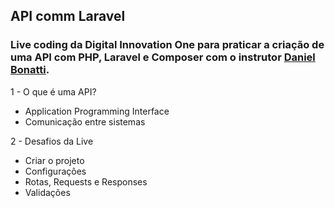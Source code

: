 ## API comm Laravel

### Live coding da Digital Innovation One para praticar a criação de uma API com PHP, Laravel e Composer com o instrutor [Daniel Bonatti](https://github.com/danbonattis).

1 -  O que é uma API? 
- Application Programming Interface
- Comunicação entre sistemas

2 - Desafios da Live
- Criar o projeto
- Configurações
- Rotas, Requests e Responses
- Validações
